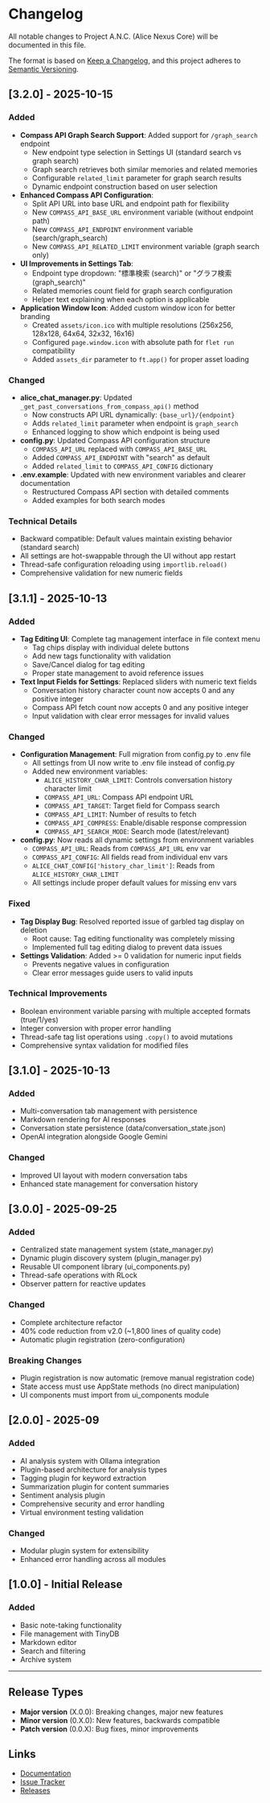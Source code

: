 # Changelog

All notable changes to Project A.N.C. (Alice Nexus Core) will be documented in this file.

The format is based on [Keep a Changelog](https://keepachangelog.com/en/1.0.0/),
and this project adheres to [Semantic Versioning](https://semver.org/spec/v2.0.0.html).

## [3.2.0] - 2025-10-15

### Added
- **Compass API Graph Search Support**: Added support for `/graph_search` endpoint
  - New endpoint type selection in Settings UI (standard search vs graph search)
  - Graph search retrieves both similar memories and related memories
  - Configurable `related_limit` parameter for graph search results
  - Dynamic endpoint construction based on user selection
- **Enhanced Compass API Configuration**:
  - Split API URL into base URL and endpoint path for flexibility
  - New `COMPASS_API_BASE_URL` environment variable (without endpoint path)
  - New `COMPASS_API_ENDPOINT` environment variable (search/graph_search)
  - New `COMPASS_API_RELATED_LIMIT` environment variable (graph search only)
- **UI Improvements in Settings Tab**:
  - Endpoint type dropdown: "標準検索 (search)" or "グラフ検索 (graph_search)"
  - Related memories count field for graph search configuration
  - Helper text explaining when each option is applicable
- **Application Window Icon**: Added custom window icon for better branding
  - Created `assets/icon.ico` with multiple resolutions (256x256, 128x128, 64x64, 32x32, 16x16)
  - Configured `page.window.icon` with absolute path for `flet run` compatibility
  - Added `assets_dir` parameter to `ft.app()` for proper asset loading

### Changed
- **alice_chat_manager.py**: Updated `_get_past_conversations_from_compass_api()` method
  - Now constructs API URL dynamically: `{base_url}/{endpoint}`
  - Adds `related_limit` parameter when endpoint is `graph_search`
  - Enhanced logging to show which endpoint is being used
- **config.py**: Updated Compass API configuration structure
  - `COMPASS_API_URL` replaced with `COMPASS_API_BASE_URL`
  - Added `COMPASS_API_ENDPOINT` with "search" as default
  - Added `related_limit` to `COMPASS_API_CONFIG` dictionary
- **.env.example**: Updated with new environment variables and clearer documentation
  - Restructured Compass API section with detailed comments
  - Added examples for both search modes

### Technical Details
- Backward compatible: Default values maintain existing behavior (standard search)
- All settings are hot-swappable through the UI without app restart
- Thread-safe configuration reloading using `importlib.reload()`
- Comprehensive validation for new numeric fields

## [3.1.1] - 2025-10-13

### Added
- **Tag Editing UI**: Complete tag management interface in file context menu
  - Tag chips display with individual delete buttons
  - Add new tags functionality with validation
  - Save/Cancel dialog for tag editing
  - Proper state management to avoid reference issues
- **Text Input Fields for Settings**: Replaced sliders with numeric text fields
  - Conversation history character count now accepts 0 and any positive integer
  - Compass API fetch count now accepts 0 and any positive integer
  - Input validation with clear error messages for invalid values

### Changed
- **Configuration Management**: Full migration from config.py to .env file
  - All settings from UI now write to .env file instead of config.py
  - Added new environment variables:
    - `ALICE_HISTORY_CHAR_LIMIT`: Controls conversation history character limit
    - `COMPASS_API_URL`: Compass API endpoint URL
    - `COMPASS_API_TARGET`: Target field for Compass search
    - `COMPASS_API_LIMIT`: Number of results to fetch
    - `COMPASS_API_COMPRESS`: Enable/disable response compression
    - `COMPASS_API_SEARCH_MODE`: Search mode (latest/relevant)
- **config.py**: Now reads all dynamic settings from environment variables
  - `COMPASS_API_URL`: Reads from `COMPASS_API_URL` env var
  - `COMPASS_API_CONFIG`: All fields read from individual env vars
  - `ALICE_CHAT_CONFIG['history_char_limit']`: Reads from `ALICE_HISTORY_CHAR_LIMIT`
  - All settings include proper default values for missing env vars

### Fixed
- **Tag Display Bug**: Resolved reported issue of garbled tag display on deletion
  - Root cause: Tag editing functionality was completely missing
  - Implemented full tag editing dialog to prevent data issues
- **Settings Validation**: Added >= 0 validation for numeric input fields
  - Prevents negative values in configuration
  - Clear error messages guide users to valid inputs

### Technical Improvements
- Boolean environment variable parsing with multiple accepted formats (true/1/yes)
- Integer conversion with proper error handling
- Thread-safe tag list operations using `.copy()` to avoid mutations
- Comprehensive syntax validation for modified files

## [3.1.0] - 2025-10-13

### Added
- Multi-conversation tab management with persistence
- Markdown rendering for AI responses
- Conversation state persistence (data/conversation_state.json)
- OpenAI integration alongside Google Gemini

### Changed
- Improved UI layout with modern conversation tabs
- Enhanced state management for conversation history

## [3.0.0] - 2025-09-25

### Added
- Centralized state management system (state_manager.py)
- Dynamic plugin discovery system (plugin_manager.py)
- Reusable UI component library (ui_components.py)
- Thread-safe operations with RLock
- Observer pattern for reactive updates

### Changed
- Complete architecture refactor
- 40% code reduction from v2.0 (~1,800 lines of quality code)
- Automatic plugin registration (zero-configuration)

### Breaking Changes
- Plugin registration is now automatic (remove manual registration code)
- State access must use AppState methods (no direct manipulation)
- UI components must import from ui_components module

## [2.0.0] - 2025-09

### Added
- AI analysis system with Ollama integration
- Plugin-based architecture for analysis types
- Tagging plugin for keyword extraction
- Summarization plugin for content summaries
- Sentiment analysis plugin
- Comprehensive security and error handling
- Virtual environment testing validation

### Changed
- Modular plugin system for extensibility
- Enhanced error handling across all modules

## [1.0.0] - Initial Release

### Added
- Basic note-taking functionality
- File management with TinyDB
- Markdown editor
- Search and filtering
- Archive system

---

## Release Types

- **Major version** (X.0.0): Breaking changes, major new features
- **Minor version** (0.X.0): New features, backwards compatible
- **Patch version** (0.0.X): Bug fixes, minor improvements

## Links

- [Documentation](docs/)
- [Issue Tracker](https://github.com/your-username/project-anc/issues)
- [Releases](https://github.com/your-username/project-anc/releases)
